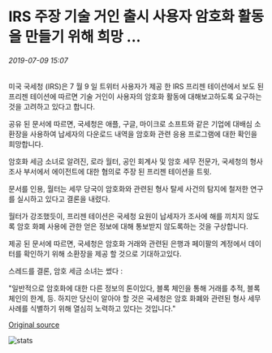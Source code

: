 # IRS 주장 기술 거인 출시 사용자 암호화 활동을 만들기 위해 희망 ...

###### 2019-07-09 15:07

미국 국세청 (IRS)은 7 월 9 일 트위터 사용자가 제공 한 IRS 프리젠 테이션에서 보도 된 프리젠 테이션에 따르면 기술 거인이 사용자의 암호화 활동에 대해보고하도록 요구하는 것을 고려하고 있다고 합니다.

공유 된 문서에 따르면, 국세청은 애플, 구글, 마이크로 소프트와 같은 기업에 대배심 소환장을 사용하여 납세자의 다운로드 내역을 암호화 관련 응용 프로그램에 대한 확인을 희망합니다.

암호화 세금 소녀로 알려진, 로라 월터, 공인 회계사 및 암호 세무 전문가, 국세청의 형사 조사 부서에서 에이전트에 대한 혐의로 주장 된 프리젠 테이션을 트윗.

문서를 인용, 월터는 세무 당국이 암호화와 관련된 형사 탈세 사건의 탐지에 철저한 연구를 실시하고 있다고 결론을 내렸다.

월터가 강조했듯이, 프리젠 테이션은 국세청 요원이 납세자가 조사에 해를 끼치지 않도록 암호 화폐 사용에 관한 얻은 정보에 대해 통보받지 않도록하는 것을 구상합니다.

제공 된 문서에 따르면, 국세청은 암호화 거래와 관련된 은행과 페이팔의 계정에서 데이터를 확인하기 위해 소환장을 제공 할 것으로 기대하고있다.

스레드를 결론, 암호 세금 소녀는 썼다 :

"일반적으로 암호화에 대한 다른 정보의 톤이있다, 블록 체인을 통해 거래를 추적, 블록 체인의 한계, 등. 하지만 당신이 알아야 할 것은 국세청은 암호 화폐와 관련된 형사 세무 사례를 식별하기 위해 열심히 노력하고 있다는 것입니다."

[Original source](https://cointelegraph.com/news/irs-allegedly-hopes-to-make-tech-giants-release-user-crypto-activity)

![stats](https://c.statcounter.com/11760860/0/a89fa40b/1/ "stats")